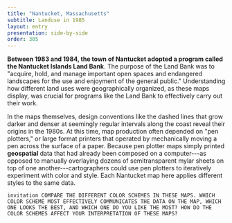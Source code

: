 ```yaml
---
title: "Nantucket, Massachusetts"
subtitle: Landuse in 1985
layout: entry
presentation: side-by-side
order: 305
---
```


**Between 1983 and 1984, the town of Nantucket adopted a program called the Nantucket Islands Land Bank**. The purpose of the Land Bank was to "acquire, hold, and manage important open spaces and endangered landscapes for the use and enjoyment of the general public." Understanding how different land uses were geographically organized, as these maps display, was crucial for programs like the Land Bank to effectively carry out their work.

In the maps themselves, design conventions like the dashed lines that grow darker and denser at seemingly regular intervals along the coast reveal their origins in the 1980s. At this time, map production often depended on "pen plotters," or large format printers that operated by mechanically moving a pen across the surface of a paper. Because pen plotter maps simply printed **geospatial** data that had already been composed on a computer---as opposed to manually overlaying dozens of semitransparent mylar sheets on top of one another---cartographers could use pen plotters to iteratively experiment with color and style. Each Nantucket map here applies different styles to the same data.

`invitation
COMPARE THE DIFFERENT COLOR SCHEMES IN THESE MAPS. WHICH COLOR SCHEME MOST EFFECTIVELY COMMUNICATES THE DATA ON THE MAP, WHICH ONE LOOKS THE BEST, AND WHICH ONE DO YOU LIKE THE MOST? HOW DO THE COLOR SCHEMES AFFECT YOUR INTERPRETATION OF THESE MAPS?
`